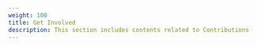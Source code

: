 ```yaml
---
weight: 100
title: Get Involved
description: This section includes contents related to Contributions
---
```



